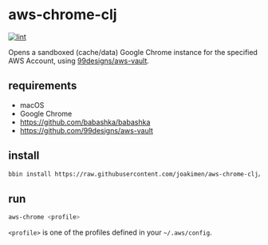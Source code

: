 # aws-chrome-clj

[![lint](https://github.com/joakimen/aws-chrome-clj/actions/workflows/lint.yml/badge.svg)](https://github.com/joakimen/aws-chrome-clj/actions/workflows/lint.yml)

Opens a sandboxed (cache/data) Google Chrome instance for the specified AWS Account, using [99designs/aws-vault](https://github.com/99designs/aws-vault).

## requirements

- macOS
- Google Chrome
- https://github.com/babashka/babashka
- https://github.com/99designs/aws-vault

## install

```sh
bbin install https://raw.githubusercontent.com/joakimen/aws-chrome-clj/master/aws_chrome.clj
```

## run

```sh
aws-chrome <profile>
```

`<profile>` is one of the profiles defined in your `~/.aws/config`.

